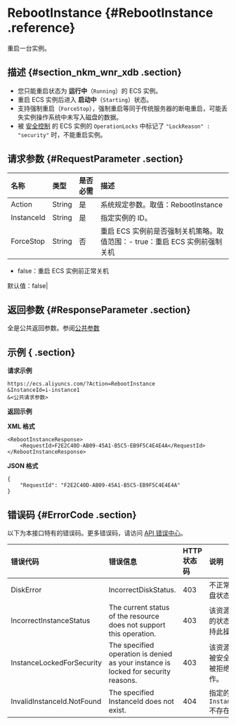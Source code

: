 # RebootInstance {#RebootInstance .reference}

重启一台实例。

## 描述 {#section_nkm_wnr_xdb .section}

-   您只能重启状态为 **运行中**（`Running`）的 ECS 实例。
-   重启 ECS 实例后进入 **启动中**（`Starting`）状态。
-   支持强制重启（`ForceStop`），强制重启等同于传统服务器的断电重启，可能丢失实例操作系统中未写入磁盘的数据。
-   被 [安全控制](cn.zh-CN/API参考/附录/安全锁定时的API行为.md#) 的 ECS 实例的 `OperationLocks` 中标记了 `"LockReason" : "security"` 时，不能重启实例。

## 请求参数 {#RequestParameter .section}

|名称|类型|是否必需|描述|
|:-|:-|:---|:-|
|Action|String|是|系统规定参数。取值：RebootInstance|
|InstanceId|String|是|指定实例的 ID。|
|ForceStop|String|否|重启 ECS 实例前是否强制关机策略。取值范围：-   true：重启 ECS 实例前强制关机
-   false：重启 ECS 实例前正常关机

默认值：false|

## 返回参数 {#ResponseParameter .section}

全是公共返回参数。参阅[公共参数](cn.zh-CN/API参考/HTTP调用方式/公共参数.md#commonResponseParameters)

## 示例 { .section}

**请求示例** 

```
https://ecs.aliyuncs.com/?Action=RebootInstance
&InstanceId=i-instance1
&<公共请求参数>
```

**返回示例**

 **XML 格式** 

```
<RebootInstanceResponse>
    <RequestId>F2E2C40D-AB09-45A1-B5C5-EB9F5C4E4E4A</RequestId>
</RebootInstanceResponse>
```

 **JSON 格式** 

```
{
    "RequestId": "F2E2C40D-AB09-45A1-B5C5-EB9F5C4E4E4A"
}
```

## 错误码 {#ErrorCode .section}

以下为本接口特有的错误码。更多错误码，请访问 [API 错误中心](https://error-center.aliyun.com/status/product/Ecs)。

|错误代码|错误信息|HTTP 状态码|说明|
|:---|:---|:-------|:-|
|DiskError|IncorrectDiskStatus.|403|不正常的磁盘状态。|
|IncorrectInstanceStatus|The current status of the resource does not support this operation.|403|该资源目前的状态不支持此操作。|
|InstanceLockedForSecurity|The specified operation is denied as your instance is locked for security reasons.|403|该资源目前被安全锁定被拒绝操作。|
|InvalidInstanceId.NotFound|The specified InstanceId does not exist.|404|指定的 `InstanceId` 不存在。|

